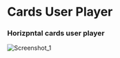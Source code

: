 # Cards User Player
### Horizpntal cards user player

![Screenshot_1](https://user-images.githubusercontent.com/108293399/182151455-04fcfb93-19e2-48ae-9d15-f8449f08b8ee.png)
